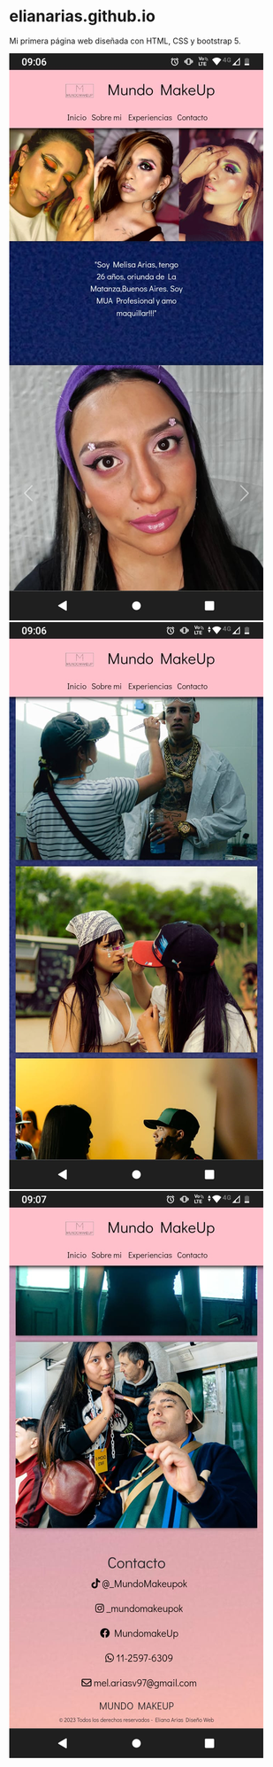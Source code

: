 # elianarias.github.io
Mi primera página web diseñada con HTML, CSS y bootstrap 5.

![captura1](https://github.com/elianarias/elianarias.github.io/blob/main/Capturas/captura1.jpeg)
![captura2](https://github.com/elianarias/elianarias.github.io/blob/main/Capturas/captura2.jpeg)
![captura2](https://github.com/elianarias/elianarias.github.io/blob/main/Capturas/captura3.jpeg)
